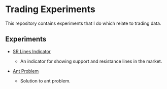 # Trading Experiments

This repository contains experiments that I do which relate to trading data.


## Experiments
- [SR Lines Indicator](./src/sr_lines_indicator.ipynb)
  - An indicator for showing support and resistance lines in the market.

- [Ant Problem](./src/ant_problem.ipynb)
  - Solution to ant problem.
